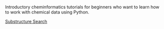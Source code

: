 Introductory cheminformatics tutorials for beginners who want to learn how to work with chemical data using Python.

[Substructure Search](https://colab.research.google.com/github/sofia-sunny/Introductory_Tutorials/blob/main/substructure_search.ipynb)

